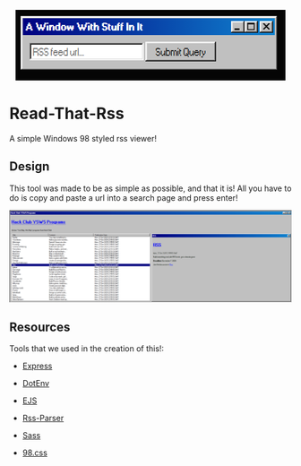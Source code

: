 <p style="text-align: center">
    <img src=".github/assets/header2.png">
</p>

# Read-That-Rss
A simple Windows 98 styled rss viewer!

## Design
This tool was made to be as simple as possible, and that it is! All you have to do is copy and paste a url into a search page and press enter!

<p style="text-align: center">
    <img src=".github/assets/example1.png">
</p>

## Resources
Tools that we used in the creation of this!:
 - [Express](npmjs.com/package/express)
 - [DotEnv](npmjs.com/package/dotenv)
 - [EJS](npmjs.com/package/ejs)
 - [Rss-Parser](npmjs.com/package/rss-parser)
 - [Sass](npmjs.com/package/sass)

 - [98.css](https://jdan.github.io/98.css/#tabs)